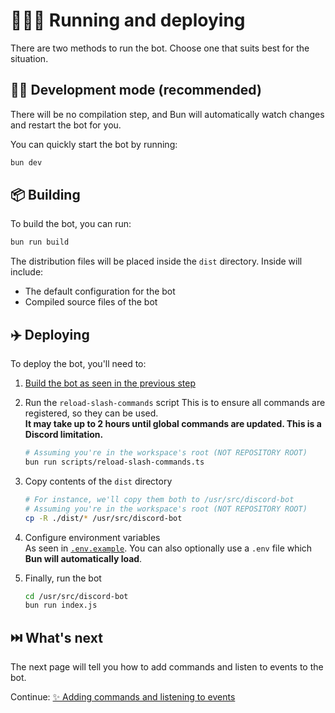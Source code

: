 # 🏃🏻‍♂️ Running and deploying

There are two methods to run the bot. Choose one that suits best for the situation.

## 👷🏻 Development mode (recommended)

There will be no compilation step, and Bun will automatically watch changes and restart the bot for you.

You can quickly start the bot by running:

```sh
bun dev
```

## 📦 Building

To build the bot, you can run:

```sh
bun run build
```

The distribution files will be placed inside the `dist` directory. Inside will include:

-   The default configuration for the bot
-   Compiled source files of the bot

## ✈️ Deploying

To deploy the bot, you'll need to:

1. [Build the bot as seen in the previous step](#-building)
2. Run the `reload-slash-commands` script
   This is to ensure all commands are registered, so they can be used.  
   **It may take up to 2 hours until **global** commands are updated. This is a Discord limitation.**

    ```sh
    # Assuming you're in the workspace's root (NOT REPOSITORY ROOT)
    bun run scripts/reload-slash-commands.ts
    ```

3. Copy contents of the `dist` directory

    ```sh
    # For instance, we'll copy them both to /usr/src/discord-bot
    # Assuming you're in the workspace's root (NOT REPOSITORY ROOT)
    cp -R ./dist/* /usr/src/discord-bot
    ```

4. Configure environment variables  
   As seen in [`.env.example`](../.env.example). You can also optionally use a `.env` file which **Bun will automatically load**.

5. Finally, run the bot

    ```sh
    cd /usr/src/discord-bot
    bun run index.js
    ```

## ⏭️ What's next

The next page will tell you how to add commands and listen to events to the bot.

Continue: [✨ Adding commands and listening to events](./4_commands_and_events.md)
